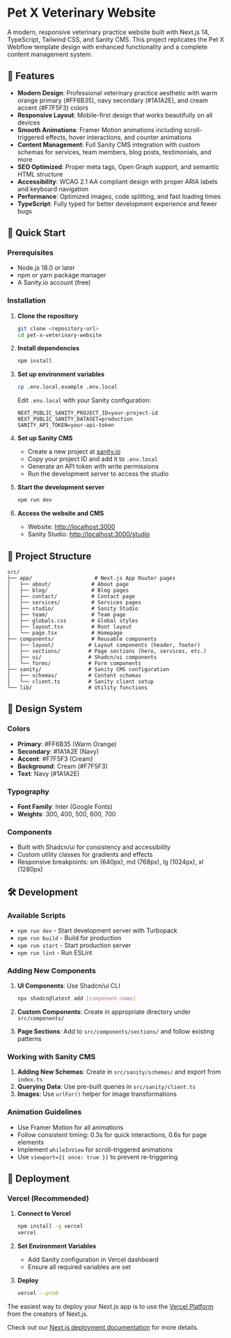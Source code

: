 # Pet X Veterinary Website

A modern, responsive veterinary practice website built with Next.js 14, TypeScript, Tailwind CSS, and Sanity CMS. This project replicates the Pet X Webflow template design with enhanced functionality and a complete content management system.

## 🌟 Features

- **Modern Design**: Professional veterinary practice aesthetic with warm orange primary (#FF6B35), navy secondary (#1A1A2E), and cream accent (#F7F5F3) colors
- **Responsive Layout**: Mobile-first design that works beautifully on all devices
- **Smooth Animations**: Framer Motion animations including scroll-triggered effects, hover interactions, and counter animations
- **Content Management**: Full Sanity CMS integration with custom schemas for services, team members, blog posts, testimonials, and more
- **SEO Optimized**: Proper meta tags, Open Graph support, and semantic HTML structure
- **Accessibility**: WCAG 2.1 AA compliant design with proper ARIA labels and keyboard navigation
- **Performance**: Optimized images, code splitting, and fast loading times
- **TypeScript**: Fully typed for better development experience and fewer bugs

## 🚀 Quick Start

### Prerequisites

- Node.js 18.0 or later
- npm or yarn package manager
- A Sanity.io account (free)

### Installation

1. **Clone the repository**
   ```bash
   git clone <repository-url>
   cd pet-x-veterinary-website
   ```

2. **Install dependencies**
   ```bash
   npm install
   ```

3. **Set up environment variables**
   ```bash
   cp .env.local.example .env.local
   ```
   
   Edit `.env.local` with your Sanity configuration:
   ```env
   NEXT_PUBLIC_SANITY_PROJECT_ID=your-project-id
   NEXT_PUBLIC_SANITY_DATASET=production
   SANITY_API_TOKEN=your-api-token
   ```

4. **Set up Sanity CMS**
   - Create a new project at [sanity.io](https://www.sanity.io/)
   - Copy your project ID and add it to `.env.local`
   - Generate an API token with write permissions
   - Run the development server to access the studio

5. **Start the development server**
   ```bash
   npm run dev
   ```

6. **Access the website and CMS**
   - Website: [http://localhost:3000](http://localhost:3000)
   - Sanity Studio: [http://localhost:3000/studio](http://localhost:3000/studio)

## 📁 Project Structure

```
src/
├── app/                    # Next.js App Router pages
│   ├── about/             # About page
│   ├── blog/              # Blog pages
│   ├── contact/           # Contact page
│   ├── services/          # Services pages
│   ├── studio/            # Sanity Studio
│   ├── team/              # Team page
│   ├── globals.css        # Global styles
│   ├── layout.tsx         # Root layout
│   └── page.tsx           # Homepage
├── components/            # Reusable components
│   ├── layout/           # Layout components (header, footer)
│   ├── sections/         # Page sections (hero, services, etc.)
│   ├── ui/               # Shadcn/ui components
│   └── forms/            # Form components
├── sanity/               # Sanity CMS configuration
│   ├── schemas/          # Content schemas
│   └── client.ts         # Sanity client setup
└── lib/                  # Utility functions
```

## 🎨 Design System

### Colors
- **Primary**: #FF6B35 (Warm Orange)
- **Secondary**: #1A1A2E (Navy)
- **Accent**: #F7F5F3 (Cream)
- **Background**: Cream (#F7F5F3)
- **Text**: Navy (#1A1A2E)

### Typography
- **Font Family**: Inter (Google Fonts)
- **Weights**: 300, 400, 500, 600, 700

### Components
- Built with Shadcn/ui for consistency and accessibility
- Custom utility classes for gradients and effects
- Responsive breakpoints: sm (640px), md (768px), lg (1024px), xl (1280px)

## 🛠 Development

### Available Scripts

- `npm run dev` - Start development server with Turbopack
- `npm run build` - Build for production
- `npm run start` - Start production server
- `npm run lint` - Run ESLint

### Adding New Components

1. **UI Components**: Use Shadcn/ui CLI
   ```bash
   npx shadcn@latest add [component-name]
   ```

2. **Custom Components**: Create in appropriate directory under `src/components/`

3. **Page Sections**: Add to `src/components/sections/` and follow existing patterns

### Working with Sanity CMS

1. **Adding New Schemas**: Create in `src/sanity/schemas/` and export from `index.ts`
2. **Querying Data**: Use pre-built queries in `src/sanity/client.ts`
3. **Images**: Use `urlFor()` helper for image transformations

### Animation Guidelines

- Use Framer Motion for all animations
- Follow consistent timing: 0.3s for quick interactions, 0.6s for page elements
- Implement `whileInView` for scroll-triggered animations
- Use `viewport={{ once: true }}` to prevent re-triggering

## 🚀 Deployment

### Vercel (Recommended)

1. **Connect to Vercel**
   ```bash
   npm install -g vercel
   vercel
   ```

2. **Set Environment Variables**
   - Add Sanity configuration in Vercel dashboard
   - Ensure all required variables are set

3. **Deploy**
   ```bash
   vercel --prod
   ```

The easiest way to deploy your Next.js app is to use the [Vercel Platform](https://vercel.com/new?utm_medium=default-template&filter=next.js&utm_source=create-next-app&utm_campaign=create-next-app-readme) from the creators of Next.js.

Check out our [Next.js deployment documentation](https://nextjs.org/docs/app/building-your-application/deploying) for more details.
